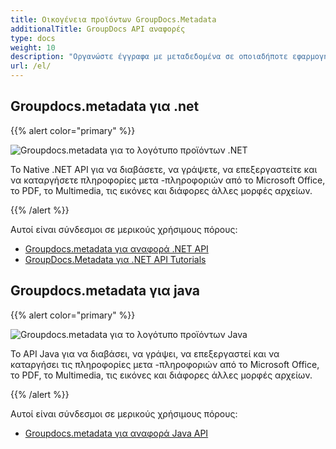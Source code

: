 ```yaml
---
title: Οικογένεια προϊόντων GroupDocs.Metadata
additionalTitle: GroupDocs API αναφορές
type: docs
weight: 10
description: "Οργανώστε έγγραφα με μεταδεδομένα σε οποιαδήποτε εφαρμογή Cross Platform χρησιμοποιώντας API Metadata GroupDocs για να βρείτε, να χρησιμοποιήσετε, να διατηρήσετε και να επαναχρησιμοποιήσετε δεδομένα στο μέλλον"
url: /el/
---
```


## Groupdocs.metadata για .net

{{% alert color="primary" %}} 

![Groupdocs.metadata για το λογότυπο προϊόντων .NET](../gdocs_net.png)

Το Native .NET API για να διαβάσετε, να γράψετε, να επεξεργαστείτε και να καταργήσετε πληροφορίες μετα -πληροφοριών από το Microsoft Office, το PDF, το Multimedia, τις εικόνες και διάφορες άλλες μορφές αρχείων.

{{% /alert %}} 

Αυτοί είναι σύνδεσμοι σε μερικούς χρήσιμους πόρους:

- [Groupdocs.metadata για αναφορά .NET API](/metadata/el/net/)
- [GroupDocs.Metadata για .NET API Tutorials](/tutorials/metadata/el/net/)


## Groupdocs.metadata για java

{{% alert color="primary" %}}

![Groupdocs.metadata για το λογότυπο προϊόντων Java](../gdocs_java.png)

Το API Java για να διαβάσει, να γράψει, να επεξεργαστεί και να καταργήσει τις πληροφορίες μετα -πληροφοριών από το Microsoft Office, το PDF, το Multimedia, τις εικόνες και διάφορες άλλες μορφές αρχείων.

{{% /alert %}}

Αυτοί είναι σύνδεσμοι σε μερικούς χρήσιμους πόρους:

- [Groupdocs.metadata για αναφορά Java API](/metadata/java/)
